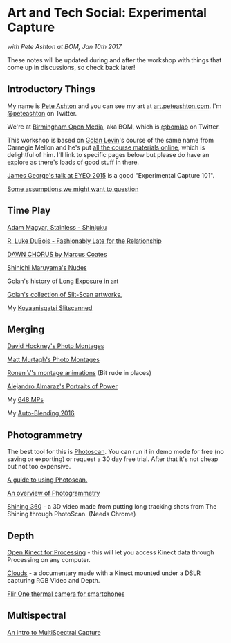 # Art and Tech Social: Experimental Capture
*with Pete Ashton at BOM, Jan 10th 2017*

These notes will be updated during and after the workshop with things that come up in discussions, so check back later!

## Introductory Things

My name is [Pete Ashton](http://peteashton.com) and you can see my art at [art.peteashton.com](http://art.peteashton.com). I'm [@peteashton](http://twitter.com/peteashton) on Twitter. 

We're at [Birmingham Open Media](http://www.bom.org.uk), aka BOM, which is [@bomlab](http://twitter.com/bomlab) on Twitter.

This workshop is based on [Golan Levin](http://www.flong.com)'s course of the same name from Carnegie Mellon and he's put [all the course materials online](http://github.com/golanlevin/ExperimentalCapture), which is delightful of him. I'll link to specific pages below but please do have an explore as there's loads of good stuff in there. 

[James George's talk at EYEO 2015](https://vimeo.com/134973504) is a good "Experimental Capture 101".

[Some assumptions we might want to question](https://github.com/golanlevin/ExperimentalCapture/blob/master/docs/assumptions.md)

## Time Play

[Adam Magyar, Stainless - Shinjuku](https://vimeo.com/77489382)

[R. Luke DuBois - Fashionably Late for the Relationship](https://vimeo.com/30496329)

[DAWN CHORUS by Marcus Coates](https://www.youtube.com/watch?v=PCCpnDtgxXk)

[Shinichi Maruyama's Nudes](http://www.shinichimaruyama.com)

Golan's history of [Long Exposure in art](https://github.com/golanlevin/ExperimentalCapture/blob/master/docs/longexposure.md)

[Golan's collection of Slit-Scan artworks.](http://www.flong.com/texts/lists/slit_scan/)

My [Koyaanisqatsi Slitscanned](http://art.peteashton.com/koyaanisqatsi-slitscanned/)

## Merging

[David Hockney's Photo Montages](http://www.hockneypictures.com/photos/photos_collages.php)

[Matt Murtagh's Photo Montages](https://www.flickr.com/photos/msmurtagh/sets/72157622940838556/)

[Ronen V's montage animations](http://ronenv.com/pics/) (Bit rude in places)

[Alejandro Almaraz's Portraits of Power](http://alejandroalmaraz.com.ar/en/work/5/portraits-of-power#intro)

My [648 MPs](http://art.peteashton.com/648-MPs/)

My [Auto-Blending 2016](http://art.peteashton.com/auto-blending-2016/)

## Photogrammetry

The best tool for this is [Photoscan](http://www.agisoft.com). You can run it in demo mode for free (no saving or exporting) or request a 30 day free trial. After that it's not cheap but not too expensive. 

[A guide to using Photoscan.](https://github.com/golanlevin/ExperimentalCapture/blob/master/workshop/pdf/photogrammetry_from_video_with_photoscan.pdf)

[An overview of Photogrammetry](https://github.com/golanlevin/ExperimentalCapture/blob/master/docs/Photogrammetry-and-3D-scanning.md)

[Shining 360](https://www.youtube.com/watch?v=AupAFblRwgY) - a 3D video made from putting long tracking shots from The Shining through PhotoScan. (Needs Chrome)

## Depth

[Open Kinect for Processing](https://github.com/shiffman/OpenKinect-for-Processing) - this will let you access Kinect data through Processing on any computer. 

[Clouds](http://www.cloudsdocumentary.com/) - a documentary made with a Kinect mounted under a DSLR capturing RGB Video and Depth.

[Flir One thermal camera for smartphones](http://www.flir.co.uk/flirone/ios-android/)

## Multispectral

[An intro to MultiSpectral Capture](https://github.com/golanlevin/ExperimentalCapture/blob/master/docs/hyperspectral.md)